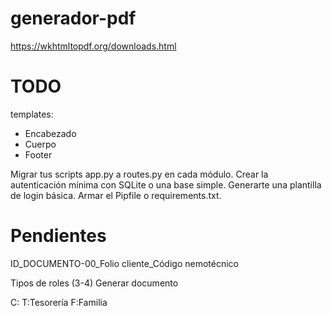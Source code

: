 # generador-pdf
https://wkhtmltopdf.org/downloads.html

# TODO
templates:
- Encabezado
- Cuerpo
- Footer

Migrar tus scripts app.py a routes.py en cada módulo.
Crear la autenticación mínima con SQLite o una base simple.
Generarte una plantilla de login básica.
Armar el Pipfile o requirements.txt.

# Pendientes
ID_DOCUMENTO-00_Folio cliente_Código nemotécnico

Tipos de roles (3-4)
Generar documento

C:
T:Tesorería
F:Familia

